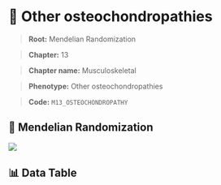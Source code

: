 # 🧪 Other osteochondropathies

> **Root:** Mendelian Randomization

> **Chapter:** 13  

> **Chapter name:** Musculoskeletal

> **Phenotype:** Other osteochondropathies  

> **Code:** `M13_OSTEOCHONDROPATHY`

## 🧬 Mendelian Randomization  

<img src="/MR/Figures/Forward/M13_OSTEOCHONDROPATHY.png"/>

## 📊 Data Table

<CsvTableMRF src="/MR_Data/Forward/M13_OSTEOCHONDROPATHY.csv"/>
